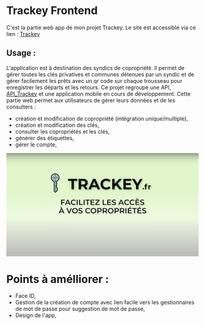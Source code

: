
# Trackey Frontend
C'est la partie web app de mon projet Trackey. Le site est accessible via ce lien : [Trackey](https://trackey.fr/)


## Usage : 
L'application est à destination des syndics de copropriété. Il permet de gérer toutes les clés privatives et communes détenues par un syndic et de gérer facilement les prêts avec un qr code sur chaque trousseau pour enregistrer les départs et les retours. 
Ce projet regroupe une API, [API_Trackey](https://github.com/Nicolas-Dmb/API_Trackey) et une application mobile en cours de développement. 
Cette partie web permet aux utilisateurs de gérer leurs données et de les consulters : 
- création et modification de copropriété (intégration unique/multiple),
- création et modification des clés, 
- consulter les copropriétés et les clés, 
- générer des étiquettes,
- gérer le compte,


[![Vidéo de présentation](https://github.com/Nicolas-Dmb/Trackey/blob/main/public/video.png)](https://www.youtube.com/watch?v=wtl7L5LCQL8) 


# Points à amélliorer : 
- Face ID,
- Gestion de la création de compte avec lien facile vers les gestionnaires de mot de passe pour suggestion de mot de passe,
- Design de l'app,
